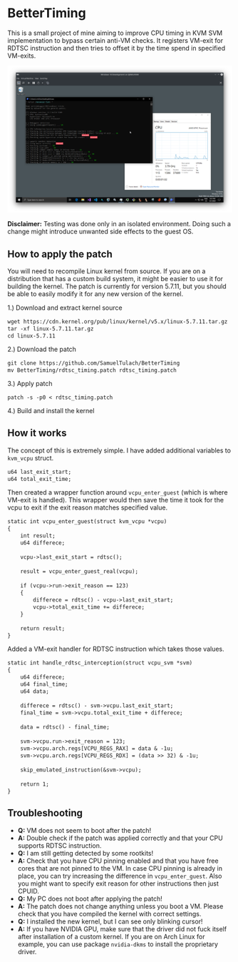 # BetterTiming
This is a small project of mine aiming to improve CPU timing in KVM SVM implementation to bypass certain anti-VM checks. It registers VM-exit for RDTSC instruction and then tries to offset it by the time spend in specified VM-exits.

![screenshot](screenshot.png)

**Disclaimer:** Testing was done only in an isolated environment. Doing such a change might introduce unwanted side effects to the guest OS.

## How to apply the patch
You will need to recompile Linux kernel from source. If you are on a distribution that has a custom build system, it might be easier to use it for building the kernel. The patch is currently for version 5.7.11, but you should be able to easily modify it for any new version of the kernel. 

1.) Download and extract kernel source
```
wget https://cdn.kernel.org/pub/linux/kernel/v5.x/linux-5.7.11.tar.gz
tar -xf linux-5.7.11.tar.gz
cd linux-5.7.11
```
2.) Download the patch
```
git clone https://github.com/SamuelTulach/BetterTiming
mv BetterTiming/rdtsc_timing.patch rdtsc_timing.patch
```
3.) Apply patch
```
patch -s -p0 < rdtsc_timing.patch
```
4.) Build and install the kernel

## How it works
The concept of this is extremely simple. I have added additional variables to `kvm_vcpu` struct.
```
u64 last_exit_start;
u64 total_exit_time;
```
Then created a wrapper function around `vcpu_enter_guest` (which is where VM-exit is handled). This wrapper would then save the time it took for the vcpu to exit if the exit reason matches specified value.
```
static int vcpu_enter_guest(struct kvm_vcpu *vcpu) 
{	
	int result;
	u64 differece;
	
	vcpu->last_exit_start = rdtsc();

	result = vcpu_enter_guest_real(vcpu);

	if (vcpu->run->exit_reason == 123) 
	{
		differece = rdtsc() - vcpu->last_exit_start;
		vcpu->total_exit_time += differece;
	}

	return result;
}
```
Added a VM-exit handler for RDTSC instruction which takes those values.
```
static int handle_rdtsc_interception(struct vcpu_svm *svm) 
{
	u64 differece;
	u64 final_time;
	u64 data;
	
	differece = rdtsc() - svm->vcpu.last_exit_start;
	final_time = svm->vcpu.total_exit_time + differece;

	data = rdtsc() - final_time;

	svm->vcpu.run->exit_reason = 123;
	svm->vcpu.arch.regs[VCPU_REGS_RAX] = data & -1u;
	svm->vcpu.arch.regs[VCPU_REGS_RDX] = (data >> 32) & -1u;

	skip_emulated_instruction(&svm->vcpu);

	return 1;
}
```

## Troubleshooting
- **Q:** VM does not seem to boot after the patch!
- **A:** Double check if the patch was applied correctly and that your CPU supports RDTSC instruction.
- **Q:** I am still getting detected by some rootkits!
- **A:** Check that you have CPU pinning enabled and that you have free cores that are not pinned to the VM. In case CPU pinning is already in place, you can try increasing the difference in `vcpu_enter_guest`. Also you might want to specify exit reason for other instructions then just CPUID.
- **Q:** My PC does not boot after applying the patch!
- **A:** The patch does not change anything unless you boot a VM. Please check that you have compiled the kernel with correct settings.
- **Q:** I installed the new kernel, but I can see only blinking cursor!
- **A:** If you have NVIDIA GPU, make sure that the driver did not fuck itself after installation of a custom kernel. If you are on Arch Linux for example, you can use package `nvidia-dkms` to install the proprietary driver.
